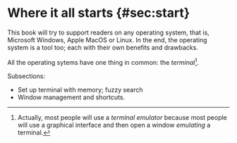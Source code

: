 # Where it all starts {#sec:start}

This book will try to support readers on any operating system, that is, Microsoft Windows, Apple MacOS or Linux.
In the end, the operating system is a tool too; each with their own benefits and drawbacks.

All the operating sytems have one thing in common: the _terminal_[^terminal].

[^terminal]: Actually, most people will use a _terminal emulator_ because most people will use a graphical interface and then open a window *emulating* a terminal.

Subsections:

- Set up terminal with memory; fuzzy search
- Window management and shortcuts.
